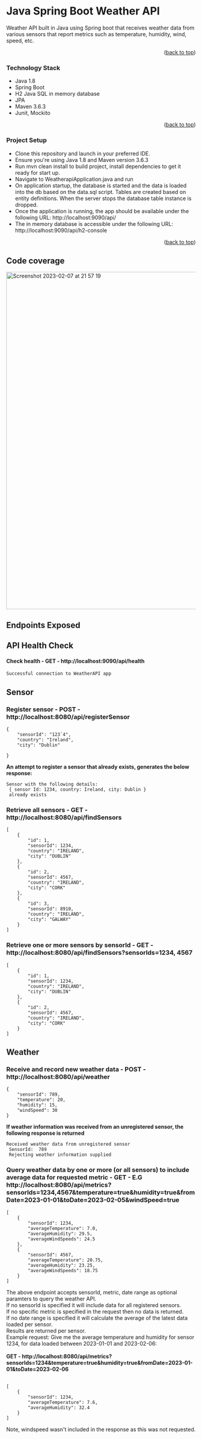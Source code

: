 # Java Spring Boot Weather API
Weather API built in Java using Spring boot that receives weather data from various sensors that report metrics such as temperature, humidity, wind, speed, etc.

<p align="right">(<a href="#top">back to top</a>)</p>

### Technology Stack

* Java 1.8
* Spring Boot
* H2 Java SQL in memory database
* JPA
* Maven 3.6.3
* Junit, Mockito

<p align="right">(<a href="#top">back to top</a>)</p>

### Project Setup

* Clone this repository and launch in your preferred IDE.
* Ensure you're using Java 1.8 and Maven version 3.6.3
* Run mvn clean install to build project, install dependencies to get it ready for start up.
* Navigate to WeatherapiApplication.java and run
* On application startup, the database is started and the data is loaded into the db based on the data.sql script. Tables are created based on entity definitions. When the server stops the database table instance is dropped.
* Once the application is running, the app should be available under the following URL: http://localhost:9090/api/
* The in memory database is accessible under the following URL:
http://localhost:9090/api/h2-console

<p align="right">(<a href="#top">back to top</a>)</p>

## Code coverage
<img width="896" alt="Screenshot 2023-02-07 at 21 57 19" src="https://user-images.githubusercontent.com/23060798/217376313-3ce5b9f1-edba-48f9-ba93-de5c1031114e.png">

## Endpoints Exposed

## API Health Check 
#### Check health - GET - http://localhost:9090/api/health
```
Successful connection to WeatherAPI app

````
## Sensor

### Register sensor - POST - http://localhost:8080/api/registerSensor
```
{
    "sensorId": "123`4",
    "country": "Ireland",
    "city": "Dublin"
   
}
```

__An attempt to register a sensor that already exists, generates the below response:__
```
Sensor with the following details:
 { sensor Id: 1234, country: Ireland, city: Dublin }
 already exists
```

### Retrieve all sensors - GET - http://localhost:8080/api/findSensors
```
[
    {
        "id": 1,
        "sensorId": 1234,
        "country": "IRELAND",
        "city": "DUBLIN"
    },
    {
        "id": 2,
        "sensorId": 4567,
        "country": "IRELAND",
        "city": "CORK"
    },
    {
        "id": 3,
        "sensorId": 8910,
        "country": "IRELAND",
        "city": "GALWAY"
    }
]
```

### Retrieve one or more sensors by sensorId - GET - http://localhost:8080/api/findSensors?sensorIds=1234, 4567
```
[
    {
        "id": 1,
        "sensorId": 1234,
        "country": "IRELAND",
        "city": "DUBLIN"
    },
    {
        "id": 2,
        "sensorId": 4567,
        "country": "IRELAND",
        "city": "CORK"
    }
]
```

## Weather
### Receive and record new weather data - POST - http://localhost:8080/api/weather
```
{
    "sensorId": 789,
    "temperature": 20,
    "humidity": 15,
    "windSpeed": 30
}
```

__If weather information was received from an unregistered sensor, the following response is returned__
```
Received weather data from unregistered sensor
 SensorId:  789
 Rejecting weather information supplied
 ```
 
### Query weather data by one or more (or all sensors) to include average data for requested metric - GET - E.G http://localhost:8080/api/metrics?sensorIds=1234,4567&temperature=true&humidity=true&fromDate=2023-01-01&toDate=2023-02-05&windSpeed=true
```
[
    {
        "sensorId": 1234,
        "averageTemperature": 7.0,
        "averageHumidity": 29.5,
        "averageWindSpeeds": 24.5
    },
    {
        "sensorId": 4567,
        "averageTemperature": 20.75,
        "averageHumidity": 23.25,
        "averageWindSpeeds": 18.75
    }
]
```
The above endpoint accepts sensorId, metric, date range as optional paramters to query the weather API.<br>
If no sensorId is specified it will include data for all registered sensors.<br>
If no specific metric is specified in the request then no data is returned.<br>
If no date range is specified it will calculate the average of the latest data loaded per sensor.<br>
Results are returned per sensor.<br>
Example request: Give me the average temperature and humidity for sensor 1234, for data loaded between 2023-01-01 and 2023-02-06:<br><br>
__GET - http://localhost:8080/api/metrics?sensorIds=1234&temperature=true&humidity=true&fromDate=2023-01-01&toDate=2023-02-06__ <br><br>

```
[
    {
        "sensorId": 1234,
        "averageTemperature": 7.6,
        "averageHumidity": 32.4
    }
]
```
Note, windspeed wasn't included in the response as this was not requested.

